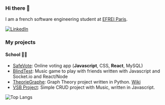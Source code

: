 ### Hi there 👋

I am a french software engineering student at [EFREI Paris](https://www.efrei.fr).



<a href="https://www.linkedin.com/in/malo-le-corvec-6ab98019a/"><img src="https://img.shields.io/badge/LinkedIn-0077B5?style=for-the-badge&logo=linkedin&logoColor=white" alt="LinkedIn" /></a>

### My projects

#### School 👨‍🎓

- [SafeVote](https://github.com/Malo-LC/SafeVote): Online voting app (**Javascript**, CSS, **React**, MySQL)
- [BlindTest](https://github.com/Malo-LC/BlindTest): Music game to play with friends written with Javascript and Socket.io and React/Node
- [TheorieGraphe](https://github.com/Malo-LC/TheorieGraphe): Graph Theory project written in Python. [Wiki](https://en.wikipedia.org/wiki/Graph_theory)
- [VSB Project](https://github.com/vsb-js/project-02-2021-winter-Malo-LC): Simple CRUD project with Music, written in Javascript. 


![Top Langs](https://github-readme-stats.vercel.app/api/top-langs/?username=Malo-LC)

